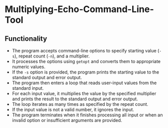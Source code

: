 # Multiplying-Echo-Command-Line-Tool

## Functionality

- The program accepts command-line options to specify starting value (`-s`), repeat count (`-n`), and a multiplier.
- It processes the options using `getopt` and converts them to appropriate numeric values.
- If the `-s` option is provided, the program prints the starting value to the standard output and error output.
- The program then enters a loop that reads user-input values from the standard input.
- For each input value, it multiplies the value by the specified multiplier and prints the result to the standard output and error output.
- The loop iterates as many times as specified by the repeat count.
- If the input value is not a valid number, it ignores the input.
- The program terminates when it finishes processing all input or when an invalid option or insufficient arguments are provided.

